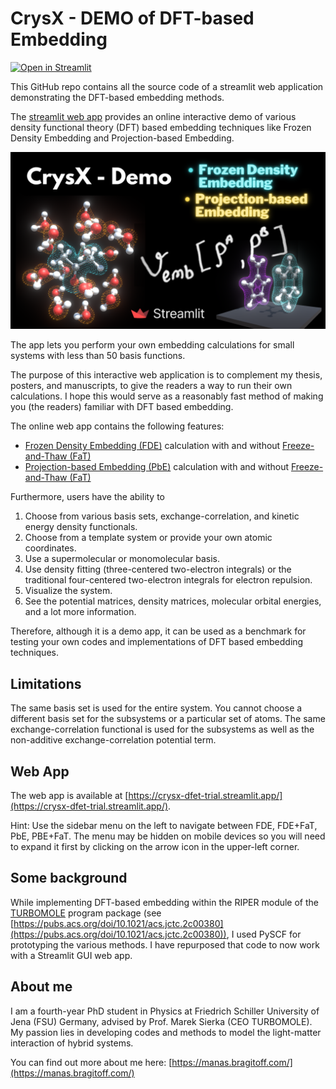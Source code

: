 # CrysX - DEMO of DFT-based Embedding
[![Open in Streamlit](https://static.streamlit.io/badges/streamlit_badge_black_white.svg)](https://crysx-dfet-trial.streamlit.app/)

This GitHub repo contains all the source code of a streamlit web application demonstrating the DFT-based embedding methods. 

The [streamlit web app](https://crysx-dfet-trial.streamlit.app/) provides an online interactive demo of various density functional theory (DFT) based embedding techniques like Frozen Density Embedding and Projection-based Embedding.

![alt text](https://github.com/manassharma07/CrysX_Demo_DFT_based_Embedding/blob/main/Thumbnail_FDE_PbE_CrysX.png?raw=true)

The app lets you perform your own embedding calculations for small systems with less than 50 basis functions.

The purpose of this interactive web application is to complement my thesis, posters, and manuscripts, to give the readers a way to run their own calculations. I hope this would serve as a reasonably fast method of making you (the readers) familiar with DFT based embedding.

The online web app contains the following features:

* [Frozen Density Embedding (FDE)](https://crysx-dfet-trial.streamlit.app/FDE) calculation with and without [Freeze-and-Thaw (FaT)](https://crysx-dfet-trial.streamlit.app/FDE_+_FaT)
* [Projection-based Embedding (PbE)](https://crysx-dfet-trial.streamlit.app/PbE) calculation with and without [Freeze-and-Thaw (FaT)](https://crysx-dfet-trial.streamlit.app/PbE_+_FaT)

Furthermore, users have the ability to
1. Choose from various basis sets, exchange-correlation, and kinetic energy density functionals.
2. Choose from a template system or provide your own atomic coordinates.
3. Use a supermolecular or monomolecular basis.
4. Use density fitting (three-centered two-electron integrals) or the traditional four-centered two-electron integrals for electron repulsion.
5. Visualize the system.
6. See the potential matrices, density matrices, molecular orbital energies, and a lot more information.

Therefore, although it is a demo app, it can be used as a benchmark for testing your own codes and implementations of DFT based embedding techniques.

## Limitations
The same basis set is used for the entire system. You cannot choose a different basis set for the subsystems or a particular set of atoms.
The same exchange-correlation functional is used for the subsystems as well as the non-additive exchange-correlation potential term.

## Web App
The web app is available at [https://crysx-dfet-trial.streamlit.app/](https://crysx-dfet-trial.streamlit.app/).

Hint: Use the sidebar menu on the left to navigate between FDE, FDE+FaT, PbE, PBE+FaT. The menu may be hidden on mobile devices so you will need to expand it first by clicking on the arrow icon in the upper-left corner.

## Some background
While implementing DFT-based embedding within the RIPER module of the [TURBOMOLE](https://www.turbomole.org/) program package (see [https://pubs.acs.org/doi/10.1021/acs.jctc.2c00380](https://pubs.acs.org/doi/10.1021/acs.jctc.2c00380)), I used PySCF for prototyping the various methods. I have repurposed that code to now work with a Streamlit GUI web app.

## About me
I am a fourth-year PhD student in Physics at Friedrich Schiller University of Jena (FSU) Germany, advised by Prof. Marek Sierka (CEO TURBOMOLE).
My passion lies in developing codes and methods to model the light-matter interaction of hybrid systems. 

You can find out more about me here: [https://manas.bragitoff.com/](https://manas.bragitoff.com/)
